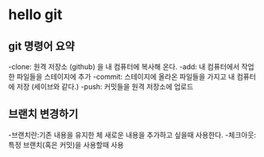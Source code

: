 # hello git 

## git 명령어 요약

-clone: 원격 저장소 (github) 을 내 컴퓨터에 복사해 온다.
-add: 내 컴퓨터에서 작업한 파일들을 스테이지에 추가
-commit: 스테이지에 올라온 파일들을 가지고 내 컴퓨터에 저장 (세이브와 같다.)
-push: 커밋들을 원격 저장소에 업로드

## 브랜치 변경하기
-브랜치란:기존 내용을 유지한 체 새로운 내용을 추가하고 싶을때 사용한다.
-체크아웃:특정 브랜치(혹은 커밋)을 사용할때 사용